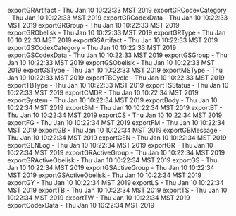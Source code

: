
exportGRArtifact - Thu Jan 10 10:22:33 MST 2019
exportGRCodexCategory - Thu Jan 10 10:22:33 MST 2019
exportGRCodexData - Thu Jan 10 10:22:33 MST 2019
exportGRGroup - Thu Jan 10 10:22:33 MST 2019
exportGRObelisk - Thu Jan 10 10:22:33 MST 2019
exportGRType - Thu Jan 10 10:22:33 MST 2019
exportGSArtifact - Thu Jan 10 10:22:33 MST 2019
exportGSCodexCategory - Thu Jan 10 10:22:33 MST 2019
exportGSCodexData - Thu Jan 10 10:22:33 MST 2019
exportGSGroup - Thu Jan 10 10:22:33 MST 2019
exportGSObelisk - Thu Jan 10 10:22:33 MST 2019
exportGSType - Thu Jan 10 10:22:33 MST 2019
exportMSType - Thu Jan 10 10:22:33 MST 2019
exportTBCycle - Thu Jan 10 10:22:33 MST 2019
exportTBType - Thu Jan 10 10:22:33 MST 2019
exportTSStatus - Thu Jan 10 10:22:33 MST 2019
exportCMDR - Thu Jan 10 10:22:34 MST 2019
exportSystem - Thu Jan 10 10:22:34 MST 2019
exportBody - Thu Jan 10 10:22:34 MST 2019
exportBM - Thu Jan 10 10:22:34 MST 2019
exportBT - Thu Jan 10 10:22:34 MST 2019
exportCS - Thu Jan 10 10:22:34 MST 2019
exportFG - Thu Jan 10 10:22:34 MST 2019
exportFM - Thu Jan 10 10:22:34 MST 2019
exportGB - Thu Jan 10 10:22:34 MST 2019
exportGBMessage - Thu Jan 10 10:22:34 MST 2019
exportGEN - Thu Jan 10 10:22:34 MST 2019
exportGENLog - Thu Jan 10 10:22:34 MST 2019
exportGR - Thu Jan 10 10:22:34 MST 2019
exportGRActiveGroup - Thu Jan 10 10:22:34 MST 2019
exportGRActiveObelisk - Thu Jan 10 10:22:34 MST 2019
exportGS - Thu Jan 10 10:22:34 MST 2019
exportGSActiveGroup - Thu Jan 10 10:22:34 MST 2019
exportGSActiveObelisk - Thu Jan 10 10:22:34 MST 2019
exportGY - Thu Jan 10 10:22:34 MST 2019
exportLS - Thu Jan 10 10:22:34 MST 2019
exportTB - Thu Jan 10 10:22:34 MST 2019
exportTS - Thu Jan 10 10:22:34 MST 2019
exportTW - Thu Jan 10 10:22:34 MST 2019
exportCodexData - Thu Jan 10 10:22:34 MST 2019
